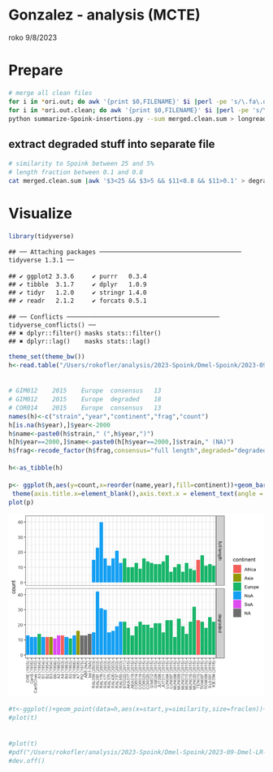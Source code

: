 Gonzalez - analysis (MCTE)
================
roko
9/8/2023

# Prepare

``` bash
# merge all clean files
for i in *ori.out; do awk '{print $0,FILENAME}' $i |perl -pe 's/\.fa\.ori\.out//'
for i in *ori.out.clean; do awk '{print $0,FILENAME}' $i |perl -pe 's/\.fa\.ori\.out\.clean//'; done > merged.clean.sum
python summarize-Spoink-insertions.py --sum merged.clean.sum > longread-summary.txt
```

## extract degraded stuff into separate file

``` bash
# similarity to Spoink between 25 and 5%
# length fraction between 0.1 and 0.8
cat merged.clean.sum |awk '$3<25 && $3>5 && $11<0.8 && $11>0.1' > degraded.shit.txt    
```

# Visualize

``` r
library(tidyverse)
```

    ## ── Attaching packages ─────────────────────────────────────── tidyverse 1.3.1 ──

    ## ✔ ggplot2 3.3.6     ✔ purrr   0.3.4
    ## ✔ tibble  3.1.7     ✔ dplyr   1.0.9
    ## ✔ tidyr   1.2.0     ✔ stringr 1.4.0
    ## ✔ readr   2.1.2     ✔ forcats 0.5.1

    ## ── Conflicts ────────────────────────────────────────── tidyverse_conflicts() ──
    ## ✖ dplyr::filter() masks stats::filter()
    ## ✖ dplyr::lag()    masks stats::lag()

``` r
theme_set(theme_bw())
h<-read.table("/Users/rokofler/analysis/2023-Spoink/Dmel-Spoink/2023-09-Dmel-LR-assemblies/rawori/longread-summary.txt",header=F)


# GIM012    2015    Europe  consensus   13
# GIM012    2015    Europe  degraded    18
# COR014    2015    Europe  consensus   13
names(h)<-c("strain","year","continent","frag","count")
h[is.na(h$year),]$year<-2000
h$name<-paste0(h$strain," (",h$year,")")
h[h$year==2000,]$name<-paste0(h[h$year==2000,]$strain," (NA)")
h$frag<-recode_factor(h$frag,consensus="full length",degraded="degraded")

h<-as_tibble(h)

p<- ggplot(h,aes(y=count,x=reorder(name,year),fill=continent))+geom_bar(stat="identity")+facet_grid(frag~.)+ylab("count")+
 theme(axis.title.x=element_blank(),axis.text.x = element_text(angle = 90, vjust = 0.5, hjust=1,size=8))
plot(p)
```

![](02-all-LR-overview_files/figure-gfm/unnamed-chunk-3-1.png)<!-- -->

``` r
#t<-ggplot()+geom_point(data=h,aes(x=start,y=similarity,size=fraclen))+facet_grid(.~contig, scales="free_x", space = "free_x")+ylim(0,25)+scale_x_continuous(breaks=c(0,10000000,20000000),labels=c("0","10m","20m"))+ylab("divergence [%]")
#plot(t)


#plot(t)
#pdf("/Users/rokofler/analysis/2023-Spoink/Dmel-Spoink/2023-09-Dmel-LR-assemblies/graphs/D.mel.RAL737.heatmap.pdf",width=7,height=2)
#dev.off()
```
